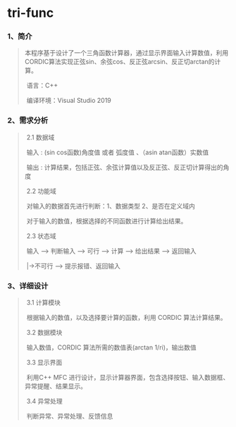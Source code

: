# tri-func

###  1、简介 

> ​      本程序基于设计了一个三角函数计算器，通过显示界面输入计算数值，利用CORDIC算法实现正弦sin、余弦cos、反正弦arcsin、反正切arctan的计算。
>
> ​      语言：C++
>
> ​      编译环境：Visual Studio 2019

### 2、需求分析

>​     2.1 数据域
>
>​           输入 : (sin cos函数)角度值 或者 弧度值 、（asin atan函数）实数值
>
>​           输出 : 计算结果，包括正弦、余弦计算值以及反正弦、反正切计算得出的角度
>
>​     2.2 功能域
>
>​           对输入的数据首先进行判断：1、数据类型   2、是否在定义域内
>
>​           对于输入的数值，根据选择的不同函数进行计算给出结果。 
>
>​     2.3 状态域
>
>​           输入 -->  判断输入  --> 可行    --> 计算 --> 给出结果 --> 返回输入
>
>​                                           |->不可行 --> 提示报错、返回输入

### 3、详细设计       

>​     3.1 计算模块
>
>​			根据输入的数值，以及选择要计算的函数，利用 CORDIC 算法计算结果。
>
>​     3.2 数据模块
>
>​            输入数值，CORDIC 算法所需的数值表(arctan 1/ri)，输出数值
>
>​     3.3 显示界面
>
>​            利用C++ MFC 进行设计，显示计算器界面，包含选择按钮、输入数据框、异常提醒、结果显示。
>
>​     3.4 异常处理
>
>​            判断异常、异常处理、反馈信息

